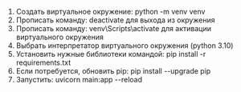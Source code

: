 1. Создать виртуальное окружение: python -m venv venv
2. Прописать команду: deactivate для выхода из окружения
3. Прописать команду: venv\Scripts\activate для активации виртуального окружения
4. Выбрать интерпретатор виртуального окружения (python 3.10)
5. Установить нужные библиотеки командой: pip install -r requirements.txt
6. Если потребуется, обновить pip: pip install --upgrade pip
7. Запустить: uvicorn main:app --reload
